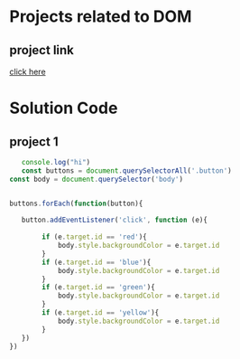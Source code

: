 # Projects related to DOM

## project link
[click here](https://stackblitz.com/edit/dom-project-chaiaurcode?file=1-colorChanger%2Fchaiaurcode.js)

# Solution Code
## project 1 

```javascript
   console.log("hi")
   const buttons = document.querySelectorAll('.button')
const body = document.querySelector('body')


buttons.forEach(function(button){
 
   button.addEventListener('click', function (e){
        
        if (e.target.id == 'red'){
            body.style.backgroundColor = e.target.id
        }
        if (e.target.id == 'blue'){
            body.style.backgroundColor = e.target.id
        }
        if (e.target.id == 'green'){
            body.style.backgroundColor = e.target.id
        }
        if (e.target.id == 'yellow'){
            body.style.backgroundColor = e.target.id
        }
   }) 
})
```